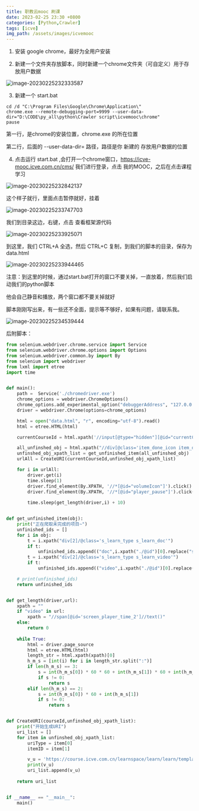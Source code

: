 ```yaml
---
title: 职教云mooc 刷课
date: 2023-02-25 23:30 +0800
categories: [Python,Crawler]
tags: [icve]
img_path: /assets/images/icvemooc
---
```


1. 安装 google chrome，最好为全用户安装

2. 新建一个文件夹存放脚本，同时新建一个chrome文件夹（可自定义）用于存放用户数据

![image-20230225232333587](image-20230225232333587.png)

3. 新建一个 start.bat 

```
cd /d "C:\Program Files\Google\Chrome\Application\"
chrome.exe --remote-debugging-port=9999 --user-data-dir="D:\CODE\py_all\python\Crawler script\icvemooc\chrome"
pause
```

第一行，是chrome的安装位置，chrome.exe 的所在位置

第二行，后面的 --user-data-dir= 路径，路径是你 新建的 存放用户数据的位置

4. 点击运行 start.bat ,会打开一个chrome窗口，https://icve-mooc.icve.com.cn/cms/ 我们进行登录，点击 我的MOOC，之后在点击课程学习

![image-20230225232842137](image-20230225232842137.png)

这个样子就行，里面点击暂停就好，挂着

![image-20230225233747703](image-20230225233747703.png)

我们到目录这边，右键，点击 查看框架源代码

![image-20230225233925071](image-20230225233925071.png)

到这里，我们 CTRL+A 全选，然后 CTRL+C 复制，到我们的脚本的目录，保存为 data.html

![image-20230225233944465](image-20230225233944465.png)

注意：到这里的时候，通过start.bat打开的窗口不要关掉，一直放着，然后我们启动我们的python脚本

他会自己静音和播放，两个窗口都不要关掉就好

脚本刚刚写出来，有一些还不全面，提示等不够好，如果有问题，请联系我。

![image-20230225234539444](image-20230225234539444.png)

后附脚本：

```python
from selenium.webdriver.chrome.service import Service
from selenium.webdriver.chrome.options import Options
from selenium.webdriver.common.by import By
from selenium import webdriver
from lxml import etree
import time


def main():
    path =  Service('./chromedriver.exe')
    chrome_options = webdriver.ChromeOptions()
    chrome_options.add_experimental_option("debuggerAddress", "127.0.0.1:9999")
    driver = webdriver.Chrome(options=chrome_options)

    html = open("data.html", "r", encoding="utf-8").read()
    html = etree.HTML(html)

    currentCourseId = html.xpath('//input[@type="hidden"][@id="currentCourseId"]/@value')[0]

    all_unfinshed_obj = html.xpath("//div[@class='item_done_icon item_done_pos']/..")
    unfinshed_obj_xpath_list = get_unfinished_item(all_unfinshed_obj)
    urlAll = CreateURI(currentCourseId,unfinshed_obj_xpath_list)

    for i in urlAll:
        driver.get(i)
        time.sleep(1)
        driver.find_element(By.XPATH, '//*[@id="volumeIcon"]').click()
        driver.find_element(By.XPATH, '//*[@id="player_pause"]').click()
        
        time.sleep(get_length(driver,i) + 10)


def get_unfinished_item(obj):
    print("正在爬取未完成的项目~")
    unfinished_ids = []
    for i in obj:
        t = i.xpath("div[2]/@class='s_learn_type s_learn_doc'")
        if t:
            unfinished_ids.append(("doc",i.xpath("./@id")[0].replace("s_point_", "")))
        t = i.xpath("div[2]/@class='s_learn_type s_learn_video'")
        if t:
            unfinished_ids.append(("video",i.xpath("./@id")[0].replace("s_point_", "")))

    # print(unfinished_ids)
    return unfinished_ids


def get_length(driver,url):
    xpath = ""
    if "video" in url:
        xpath = "//span[@id='screen_player_time_2']//text()"
    else:
        return 0
    
    while True:
        html = driver.page_source
        html = etree.HTML(html)
        length_str = html.xpath(xpath)[0]
        h_m_s = [int(i) for i in length_str.split(":")]
        if len(h_m_s) == 3:
            s = int(h_m_s[0]) * 60 * 60 + int(h_m_s[1]) * 60 + int(h_m_s[2])
            if s != 0:
                return s
        elif len(h_m_s) == 2:
            s = int(h_m_s[0]) * 60 + int(h_m_s[1])
            if s != 0:
                return s


def CreateURI(courseId,unfinshed_obj_xpath_list):
    print("开始生成URI")
    uri_list = []
    for item in unfinshed_obj_xpath_list:
        uriType = item[0]
        itemID = item[1]

        v_u = 'https://course.icve.com.cn/learnspace/learn/learn/templateeight/content_%s.action?params.courseId=%s&params.itemId=%s&params.templateStyleType=0&_t=%s'%(uriType,courseId,itemID,str(round(time.time() * 1000)))
        print(v_u)
        uri_list.append(v_u)
    
    return uri_list


if __name__ == "__main__":
    main()
```

